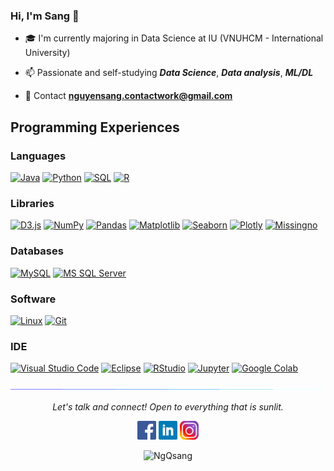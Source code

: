 ### Hi, I'm Sang 👋

- 🎓 I'm currently majoring in Data Science at IU (VNUHCM - International University)
  
- 📫 Passionate and self-studying ***Data Science***, ***Data analysis***, ***ML/DL***

- 📧 Contact **nguyensang.contactwork@gmail.com**

## Programming Experiences

### Languages 
<p>
    <a href="https://github.com/search?q=user%3ANgQsang/+is%3Arepo+language%3Ajava"><img alt="Java" src="https://img.shields.io/badge/Java-%23007396.svg?logo=java&logoColor=white"></a>
    <a href="https://github.com/search?q=user%3ANgQsang/+is%3Arepo+language%3Apython"><img alt="Python" src="https://img.shields.io/badge/Python%20-%2314354C.svg?logo=python&logoColor=white"></a>
    <a href="https://github.com/search?q=user%3ANgQsang/+is%3Arepo+language%3Asql"><img alt="SQL" src="https://img.shields.io/badge/SQL%20-%23025E8C.svg?logo=mysql&logoColor=white"></a>
    <a href="https://github.com/search?q=user%3ANgQsang/+is%3Arepo+language%3AR"><img alt="R" src="https://img.shields.io/badge/R-%23276DC3.svg?logo=R&logoColor=white">
</a>

### Libraries

<p>
    <a href="#"><img alt="D3.js" src="https://img.shields.io/badge/D3.js-%2020532a.svg?logo=d3.js&logoColor=white"></a>
    <a href="#"><img alt="NumPy" src="https://img.shields.io/badge/Numpy%20-%23430098.svg?logo=numpy&logoColor=white"></a>
     <a href="https://github.com/search?q=user%3ANgQsang/+is%3Arepo+language%3Apandas">
        <img alt="Pandas" src="https://img.shields.io/badge/Pandas-%23150458.svg?logo=pandas&logoColor=white"></a>
    <a href="https://github.com/search?q=user%3ANgQsang/+is%3Arepo+language%3Amatplotlib">
        <img alt="Matplotlib" src="https://img.shields.io/badge/Matplotlib-%234572a6.svg?logo=python&logoColor=white"></a>
    <a href="https://github.com/search?q=user%3ANgQsang/+is%3Arepo+language%3Aseaborn">
        <img alt="Seaborn" src="https://img.shields.io/badge/Seaborn-%237893c9.svg?logo=python&logoColor=white"></a>
    <a href="https://github.com/search?q=user%3ANgQsang/+is%3Arepo+language%3Aplotly">
        <img alt="Plotly" src="https://img.shields.io/badge/Plotly-%23339933.svg?logo=plotly&logoColor=white"></a>
    <a href="https://github.com/search?q=user%3ANgQsang/+is%3Arepo+language%3Amissingno">
        <img alt="Missingno" src="https://img.shields.io/badge/Missingno-%236B7280.svg?logo=python&logoColor=white"></a>
	
</p>

### Databases

<p>
    <a href="#"><img alt="MySQL" src="https://img.shields.io/badge/MySQL-%24430098.svg?logo=mysql&logoColor=white"></a>
    <a href="#"><img alt="MS SQL Server" src="https://img.shields.io/badge/MS%20SQL%20Server-%2300f.svg?logo=microsoftsqlserver&logoColor=white"></a>
</p>

### Software

<p>
    <a href="#"><img alt="Linux" src="https://img.shields.io/badge/Linux-3333ff?logo=linux&logoColor=white"></a>
    <a href="#"><img alt="Git" src="https://img.shields.io/badge/Git%20-%23F05033.svg?logo=git&logoColor=white"></a>

### IDE

<p>
    <a href="#"><img alt="Visual Studio Code" src="https://img.shields.io/badge/Visual%20Studio%20Code-0078d7.svg?logo=visual-studio-code&logoColor=white"></a>
    <a href="link-to-eclipse"><img alt="Eclipse" src="https://img.shields.io/badge/Eclipse-007CFF.svg?logo=eclipse&logoColor=white"></a>
    <a href="link-to-rstudio"><img alt="RStudio" src="https://img.shields.io/badge/RStudio-75AADB.svg?logo=rstudio&logoColor=white"></a>
    <a href="link-to-jupyter"><img alt="Jupyter" src="https://img.shields.io/badge/Jupyter-F37626.svg?logo=jupyter&logoColor=white"></a>
    <a href="link-to-google-colab"><img alt="Google Colab" src="https://img.shields.io/badge/Google%20Colab-F9AB00.svg?logo=google-colab&logoColor=white"></a>
</p>

![divider](./images/divider.gif)

<p align="center">
  <i>Let's talk and connect! Open to everything that is sunlit.</i>

  <p align="center">
  <code><a href="https://www.facebook.com/profile.php?id=100041757683705/"><img width="30px" src="./images/facebook.png" title="Facebook"/></a></code>
	<code><a href="https://www.linkedin.com/in/sang-nguyen-6026a5283/"><img width="30px" src="./images/linkedin.png" title="Linkedin"/></a></code>
	<code><a href="https://www.instagram.com/quangsang____/"><img width="30px" src="./images/instagram.png" title="Instagram"/></a></code>
  </p>

  <p align="center">
      <img src="https://komarev.com/ghpvc/?username=NgQsang&label=Profile+Views" alt="NgQsang" />
  </p>
</p>
